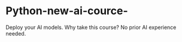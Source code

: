 # Python-new-ai-cource-
 Deploy your AI models.   Why take this course?  No prior AI experience needed.
